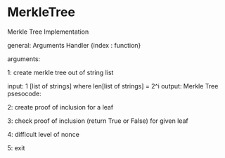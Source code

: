 # MerkleTree
Merkle Tree Implementation


general:
Arguments Handler {index : function}

arguments:

1: create merkle tree out of string list

input: 1 [list of strings] where len[list of strings] = 2^i
output: Merkle Tree
psesocode:



2: create proof of inclusion for a leaf

3: check proof of inclusion (return True or False) for given leaf

4: difficult level of nonce

5: exit